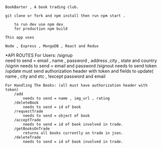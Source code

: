     BookBarter , A book trading club.

    git clone or fork and npm install then run npm start .

        to run dev use npm dev
        for production npm build

    This app uses

    Node , Express , MongoDB , React and Redux




   *API ROUTES
    For Users:
        /signup   
            need to send = email , name , password , address ,city , state and country
        /signin 
            needs to send = email and password
        /signout
            needs to send token
        /update 
            must send authorization header with token and fields to update( name , city and etc , !except password and email 


    For Handling The Books: (all must have authorization header with token)
        /add
            needs to send = name , img_url , rating 
        /deleteBook 
            needs to send = id of book
        /requestTrade 
            needs to send = object of book  
        /acceptTrade 
            needs to send = id of book involved in trade.
        /getBooksOnTrade 
            returns all books currently on trade in json.
        /deleteTrade 
            needs to send = id of book involved in trade.

    